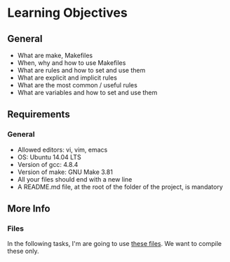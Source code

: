 # Learning Objectives

## General

*    What are make, Makefiles
*    When, why and how to use Makefiles
*    What are rules and how to set and use them
*    What are explicit and implicit rules
*    What are the most common / useful rules
*    What are variables and how to set and use them

## Requirements
### General

*    Allowed editors: vi, vim, emacs
*    OS: Ubuntu 14.04 LTS
*    Version of gcc: 4.8.4
*    Version of make: GNU Make 3.81
*    All your files should end with a new line
*    A README.md file, at the root of the folder of the project, is mandatory

## More Info
### Files

In the following tasks, I'm are going to use [these files](https://github.com/holbertonschool/0x1B.c). We want to compile these only.
